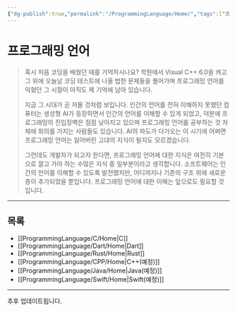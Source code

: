 ```yaml
---
{"dg-publish":true,"permalink":"/ProgrammingLanguage/Home/","tags":["프로그래밍언어"],"created":"2024-02-08T15:40:33.742+09:00","updated":"2024-05-29T15:23:06.901+09:00"}
---
```



# 프로그래밍 언어

> 혹시 처음 코딩을 배웠던 때를 기억하시나요? 학원에서 Visual C++ 6.0을 켜고 그 위에 오늘날 코딩 테스트에 나올 법한 문제들을 풀어가며 프로그래밍 언어를 익혔던 그 시절이 아직도 제 기억에 남아 있습니다.
>
> 지금 그 시대가 곧 저물 것처럼 보입니다. 인간의 언어를 전혀 이해하지 못했던 컴퓨터는 생성형 AI가 등장하면서 인간의 언어를 이해할 수 있게 되었고, 덕분에 프로그래밍의 진입장벽은 점점 낮아지고 있으며 프로그래밍 언어를 공부하는 것 자체에 회의를 가지는 사람들도 있습니다. AI의 파도가 다가오는 이 시기에 어쩌면 프로그래밍 언어는 잃어버린 고대의 지식이 될지도 모르겠습니다.
>
> 그런데도 개발자가 되고자 한다면, 프로그래밍 언어에 대한 지식은 여전히 기본으로 깔고 가야 하는 수많은 지식 중 일부분이라고 생각합니다. 소프트웨어는 인간의 언어를 이해할 수 있도록 발전했지만, 어디까지나 기존의 구조 위에 새로운 층이 추가되었을 뿐입니다. 프로그래밍 언어에 대한 이해는 앞으로도 필요할 것입니다.

---

## 목록

+ [[ProgrammingLanguage/C/Home\|C]]
+ [[ProgrammingLanguage/Dart/Home\|Dart]]
+ [[ProgrammingLanguage/Rust/Home\|Rust]]
+ [[ProgrammingLanguage/CPP/Home\|C++(예정)]]
+ [[ProgrammingLanguage/Java/Home\|Java(예정)]]
+ [[ProgrammingLanguage/Swift/Home\|Swift(예정)]]

---

추후 업데이트됩니다.